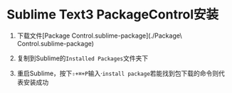 # Sublime Text3 PackageControl安装

1. 下载文件[Package Control.sublime-package](./Package\ Control.sublime-package)

2. 复制到Sublime的`Installed Packages`文件夹下

3. 重启Sublime，按下`⇧+⌘+P`输入·`install package`若能找到包下载的命令则代表安装成功
